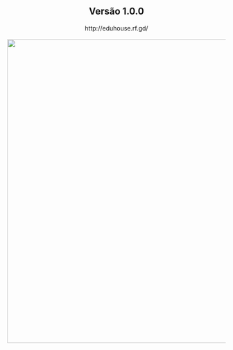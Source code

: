 
<div align="center">
  <h2>Versão 1.0.0</h2>
  http://eduhouse.rf.gd/
</div>
<br/>
<div align="center">
<img src="https://user-images.githubusercontent.com/87316285/151711889-cf6a08f3-4c87-4c24-beb0-500a136e80a5.gif" width="700px" />
</div>
